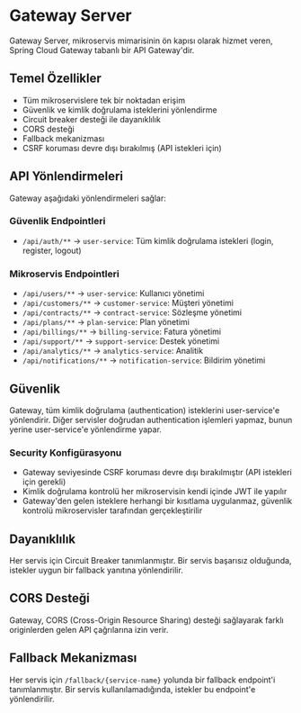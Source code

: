 # Gateway Server

Gateway Server, mikroservis mimarisinin ön kapısı olarak hizmet veren, Spring Cloud Gateway tabanlı bir API Gateway'dir.

## Temel Özellikler

- Tüm mikroservislere tek bir noktadan erişim
- Güvenlik ve kimlik doğrulama isteklerini yönlendirme
- Circuit breaker desteği ile dayanıklılık
- CORS desteği
- Fallback mekanizması
- CSRF koruması devre dışı bırakılmış (API istekleri için)

## API Yönlendirmeleri

Gateway aşağıdaki yönlendirmeleri sağlar:

### Güvenlik Endpointleri

- `/api/auth/**` -> `user-service`: Tüm kimlik doğrulama istekleri (login, register, logout)

### Mikroservis Endpointleri

- `/api/users/**` -> `user-service`: Kullanıcı yönetimi
- `/api/customers/**` -> `customer-service`: Müşteri yönetimi
- `/api/contracts/**` -> `contract-service`: Sözleşme yönetimi
- `/api/plans/**` -> `plan-service`: Plan yönetimi
- `/api/billings/**` -> `billing-service`: Fatura yönetimi
- `/api/support/**` -> `support-service`: Destek yönetimi
- `/api/analytics/**` -> `analytics-service`: Analitik
- `/api/notifications/**` -> `notification-service`: Bildirim yönetimi

## Güvenlik

Gateway, tüm kimlik doğrulama (authentication) isteklerini user-service'e yönlendirir. Diğer servisler doğrudan authentication işlemleri yapmaz, bunun yerine user-service'e yönlendirme yapar.

### Security Konfigürasyonu

- Gateway seviyesinde CSRF koruması devre dışı bırakılmıştır (API istekleri için gerekli)
- Kimlik doğrulama kontrolü her mikroservisin kendi içinde JWT ile yapılır
- Gateway'den gelen isteklere herhangi bir kısıtlama uygulanmaz, güvenlik kontrolü mikroservisler tarafından gerçekleştirilir

## Dayanıklılık

Her servis için Circuit Breaker tanımlanmıştır. Bir servis başarısız olduğunda, istekler uygun bir fallback yanıtına yönlendirilir.

## CORS Desteği

Gateway, CORS (Cross-Origin Resource Sharing) desteği sağlayarak farklı originlerden gelen API çağrılarına izin verir.

## Fallback Mekanizması

Her servis için `/fallback/{service-name}` yolunda bir fallback endpoint'i tanımlanmıştır. Bir servis kullanılamadığında, istekler bu endpoint'e yönlendirilir.
